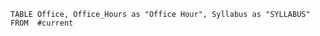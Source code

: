 ```dataview
TABLE Office, Office_Hours as "Office Hour", Syllabus as "SYLLABUS"
FROM  #current 


```
